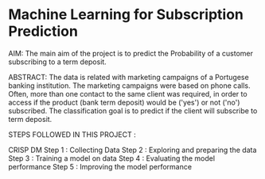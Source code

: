 # Machine Learning for Subscription Prediction

AIM:
The main aim of the project is to predict the Probability of a customer subscribing to a term deposit.


ABSTRACT:
The data is related with marketing campaigns of a Portugese banking institution. The marketing campaigns were based on phone calls. Often, 
more than one contact to the same client was required, in order to access if the product (bank term deposit) would be ('yes') or not ('no')
subscribed. The classification goal is to predict if the client will subscribe to term deposit.

STEPS FOLLOWED IN THIS PROJECT :

CRISP DM
Step 1 : Collecting Data
Step 2 : Exploring and preparing the data
Step 3 : Training a model on data
Step 4 : Evaluating the model performance
Step 5 : Improving the model performance
